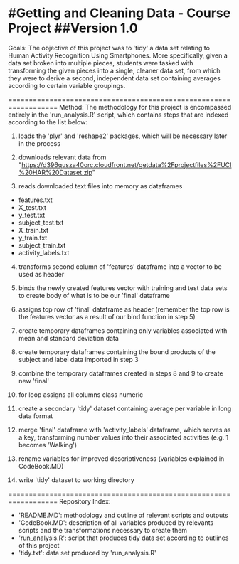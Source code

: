 #Getting and Cleaning Data - Course Project
##Version 1.0
==================================================================
Goals: 
The objective of this project was to 'tidy' a data set relating to Human 
Activity Recognition Using Smartphones. More specifically, given a data set broken
into multiple pieces, students were tasked with transforming the given pieces into a
single, cleaner data set, from which they were to derive a second, independent data 
set containing averages according to certain variable groupings.

==================================================================
Method:
The methodology for this project is encompassed entirely in the 'run_analysis.R' 
script, which contains steps that are indexed according to the list below:

1) loads the 'plyr' and 'reshape2' packages, which will be necessary later in the process

2) downloads relevant data from "https://d396qusza40orc.cloudfront.net/getdata%2Fprojectfiles%2FUCI%20HAR%20Dataset.zip"

3) reads downloaded text files into memory as dataframes
* features.txt
* X_test.txt
* y_test.txt
* subject_test.txt
* X_train.txt
* y_train.txt
* subject_train.txt
* activity_labels.txt

4) transforms second column of 'features' dataframe into a vector to be used as header

5) binds the newly created features vector with training and test data sets to create
body of what is to be our 'final' dataframe

6) assigns top row of 'final' dataframe as header (remember the top row is the
features vector as a result of our bind function in step 5)

7) create temporary dataframes containing only variables associated with mean and
standard deviation data

8) create temporary dataframes containing the bound products of the subject and label
data imported in step 3

9) combine the temporary dataframes created in steps 8 and 9 to create new 'final'

10) for loop assigns all columns class numeric

11) create a secondary 'tidy' dataset containing average per variable in long data format

12) merge 'final' dataframe with 'activity_labels' dataframe, which serves as a key,
transforming number values into their associated activities (e.g. 1 becomes 'Walking')

13) rename variables for improved descriptiveness (variables explained in CodeBook.MD)

14) write 'tidy' dataset to working directory

==================================================================
Repository Index:
- 'README.MD': methodology and outline of relevant scripts and outputs
- 'CodeBook.MD': description of all variables produced by relevants scripts and the
transformations necessary to create them
- 'run_analysis.R': script that produces tidy data set according to outlines of this
project
- 'tidy.txt': data set produced by 'run_analysis.R'
